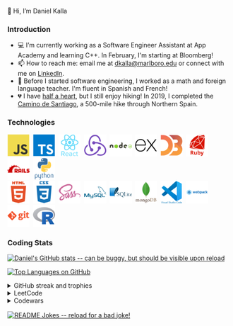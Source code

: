 👋 Hi, I’m Daniel Kalla

### Introduction

<!-- - 👀 I’m interested in an on-site or hybrid software engineering position with ample opportunities for growth. -->
- 💻 I’m currently working as a Software Engineer Assistant at App Academy and learning C++.  In February, I'm starting at Bloomberg!
- 📫 How to reach me: email me at dkalla@marlboro.edu or connect with me on [LinkedIn](www.linkedin.com/in/daniel-kalla).
- 🍎 Before I started software engineering, I worked as a math and foreign language teacher.  I'm fluent in Spanish and French!
- 💔 I have [half a heart](https://open.spotify.com/show/4EexbzvAvRXqsh3RbRoTA8), but I still enjoy hiking!  In 2019, I completed the [Camino de Santiago](https://www.responsiblevacation.com/ImagesClient/dtg-nc9430-caminoDeSantiago-FrenchWay-route-map.jpg), a 500-mile hike through Northern Spain.
<!-- - 💞️ I’m looking to collaborate on ... -->





### Technologies

<div>
  <img src="https://github.com/devicons/devicon/blob/master/icons/javascript/javascript-original.svg" title="JavaScript" alt="JavaScript" width="50" height="50"/>&nbsp;
  <img src="https://github.com/devicons/devicon/blob/master/icons/typescript/typescript-original.svg" title="TypeScript" alt="TypeScript" width="50" height="50"/>&nbsp;
  <img src="https://github.com/devicons/devicon/blob/master/icons/react/react-original-wordmark.svg" title="React" alt="React" width="50" height="50"/>&nbsp;
  <img src="https://github.com/devicons/devicon/blob/master/icons/redux/redux-original.svg" title="Redux" alt="Redux" width="50" height="50"/>&nbsp;
  <img src="https://github.com/devicons/devicon/blob/master/icons/nodejs/nodejs-original-wordmark.svg" title="Node" alt="Node" width="50" height="50"/>&nbsp;
  <img src="https://github.com/devicons/devicon/blob/master/icons/express/express-original.svg" title="Express" alt="Express" width="50" height="50"/>&nbsp;
  <img src="https://github.com/devicons/devicon/blob/master/icons/d3js/d3js-original.svg" title="D3js" alt="D3js" width="50" height="50"/>&nbsp;
  <img src="https://github.com/devicons/devicon/blob/master/icons/ruby/ruby-plain-wordmark.svg" title="Ruby" alt="Ruby" width="50" height="50"/>&nbsp;
  <img src="https://github.com/devicons/devicon/blob/master/icons/rails/rails-plain-wordmark.svg" title="Rails" alt="Rails" width="50" height="50"/>&nbsp;
  <img src="https://github.com/devicons/devicon/blob/master/icons/python/python-original-wordmark.svg" title="Python" alt="Python" width="50" height="50"/>&nbsp;
</div>
  
<div>
  <img src="https://github.com/devicons/devicon/blob/master/icons/html5/html5-plain-wordmark.svg" title="HTML" alt="HTML" width="50" height="50"/>&nbsp;
  <img src="https://github.com/devicons/devicon/blob/master/icons/css3/css3-plain-wordmark.svg" title="CSS" alt="CSS" width="50" height="50"/>&nbsp;
  <img src="https://github.com/devicons/devicon/blob/master/icons/sass/sass-original.svg" title="Sass" alt="Sass" width="50" height="50"/>&nbsp;
  <img src="https://github.com/devicons/devicon/blob/master/icons/mysql/mysql-plain-wordmark.svg" title="MySQL" alt="MySQL" width="50" height="50"/>&nbsp;
  <img src="https://github.com/devicons/devicon/blob/master/icons/sqlite/sqlite-original-wordmark.svg" title="SQLite" alt="SQLite" width="50" height="50"/>&nbsp;
  <img src="https://github.com/devicons/devicon/blob/master/icons/mongodb/mongodb-original-wordmark.svg" title="MongoDB" alt="MongoDB" width="50" height="50"/>&nbsp;
  <img src="https://github.com/devicons/devicon/blob/master/icons/vscode/vscode-original-wordmark.svg" title="VSCode" alt="VSCode" width="50" height="50"/>&nbsp;
  <img src="https://github.com/devicons/devicon/blob/master/icons/webpack/webpack-original-wordmark.svg" title="Webpack" alt="Webpack" width="50" height="50"/>&nbsp;
  <img src="https://github.com/devicons/devicon/blob/master/icons/git/git-plain-wordmark.svg" title="Git" alt="Git" width="50" height="50"/>&nbsp;
  <img src="https://github.com/devicons/devicon/blob/master/icons/r/r-original.svg" title="R" alt="R" width="50" height="50"/>&nbsp;
</div>
  


<!-- [![My Skills](https://skills.thijs.gg/icons?i=js,react,redux,mongodb,express,nodejs,d3,ruby,rails,py,html,css,sqlite,r&perline=7)](https://skills.thijs.gg) -->
<!-- [![My Skills](https://skills.thijs.gg/icons?i=js,ts,react,redux,express,nodejs,d3,ruby,rails,py,html,css,vscode,postman,git,sqlite&perline=8&theme=light)](https://skills.thijs.gg) -->

<!-- [![My Skills](https://skills.thijs.gg/icons?i=js,ts,react,redux,mongodb,express,nodejs,d3,ruby,rails,py,html,css,sass,vscode,postman,git,sqlite,r,latex&perline=10)](https://skills.thijs.gg) -->

<!--
### Projects

[![Readme Card](https://github-readme-stats.vercel.app/api/pin/?username=dtkalla&repo=WaterBnB)](https://github.com/dtkalla/WaterBnB)
[![Readme Card](https://github-readme-stats.vercel.app/api/pin/?username=dtkalla&repo=Disease-Tracker)](https://github.com/dtkalla/Disease-Tracker)
[![Readme Card](https://github-readme-stats.vercel.app/api/pin/?username=dtkalla&repo=Choose-Your-News)](https://github.com/dtkalla/Choose-Your-News)
-->

### Coding Stats

[![Daniel's GitHub stats -- can be buggy, but should be visible upon reload](https://github-readme-stats-dtkalla.vercel.app/api?username=dtkalla&count_private=true&show_icons=true&theme=transparent)](https://github.com/dtkalla/github-readme-stats)

[![Top Languages on GitHub](https://github-readme-stats-dtkalla.vercel.app/api/top-langs/?username=dtkalla&layout=compact&langs_count=6&exclude_repo=portfolio-site)](https://github.com/dtkalla/github-readme-stats)
<details><summary>GitHub streak and trophies</summary>
<img src="https://github-readme-streak-stats.herokuapp.com/?user=dtkalla&theme=tokyonight" alt="mystreak"/>
<img src="https://github-profile-trophy.vercel.app/?username=dtkalla&theme=juicyfresh&no-bg=true&rank=-C" />
</details>
  


<details><summary>LeetCode</summary>
  
<a href='https://leetcode.com/dtkalla/'>LeetCode Profile</a>
  
[![Daniel's LeetCode stats -- top 0.1% of users by number of problems solved, 2,262 contest rating (top 1%)](https://leetcode-stats-six.vercel.app/api?username=dtkalla)](https://github.com/madushadhanushka/github-readme)

![LeetCode Badges -- 27/27 study plan badges earned, plus a contest badge and 7 daily problems badges](https://leetcode-badge-showcase.vercel.app/api?username=dtkalla)
 
<!--  <img src="https://leetcode-badge-showcase.vercel.app/api?username=dtkalla" alt="LeetCode Badges"/> -->

</details>


<details><summary>Codewars</summary>

<a href='https://www.codewars.com/users/dkalla'>Codewars Profile</a>
  
![Daniel's Codewars stats -- 3,506 honor, 2 kyu](https://www.codewars.com/users/dkalla/badges/large)

![More Codewars stats -- top 0.5% of users | Ruby, Python, JavaScript (3 kyu) | C++, TypeScript (4 kyu) | Rust, SQL (5 kyu)](https://github.r2v.ch/codewars?user=dkalla&top_languages=true)

<!-- ![Codewars card to fix](https://github-readme-codewars-stats.herokuapp.com/api/?username=dkalla&card&colormode=dark_mode) -->

  
</details>
 

<!-- ![Snake animation](https://github.com/dtkalla/dtkalla/blob/output/github-contribution-snake.svg) -->

<a href="https://readme-jokes.vercel.app"><img align="center" src="https://readme-jokes.vercel.app/api" alt="README Jokes -- reload for a bad joke!"></a>





<!---
dtkalla/dtkalla is a ✨ special ✨ repository because its `README.md` (this file) appears on your GitHub profile.
You can click the Preview link to take a look at your changes.
--->
